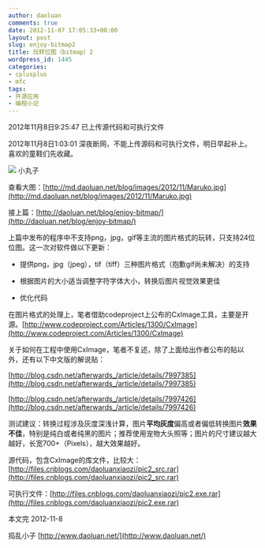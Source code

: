 ```yaml
---
author: daoluan
comments: true
date: 2012-11-07 17:05:33+00:00
layout: post
slug: enjoy-bitmap2
title: 玩转位图（bitmap）2
wordpress_id: 1445
categories:
- cplusplus
- mfc
tags:
- 开源应用
- 编程小记
---
```


2012年11月8日9:25:47 已上传源代码和可执行文件

2012年11月8日1:03:01 深夜断网，不能上传源码和可执行文件，明日早起补上。喜欢的童鞋们先收藏。

[![](http://md.daoluan.net/blog/images/2012/11/Maruko.jpg)](http://daoluan.net/blog/enjoy-bitmap2/maruko/) 小丸子

<!-- more -->

查看大图：[http://md.daoluan.net/blog/images/2012/11/Maruko.jpg](http://md.daoluan.net/blog/images/2012/11/Maruko.jpg)

接上篇：[http://daoluan.net/blog/enjoy-bitmap/](http://daoluan.net/blog/enjoy-bitmap/)

上篇中发布的程序中不支持png，jpg，gif等主流的图片格式的玩转，只支持24位位图。这一次对软件做以下更新：



	
  * 提供png，jpg（jpeg），tif（tiff）三种图片格式（抱歉gif尚未解决）的支持

	
  * 根据图片的大小适当调整字符字体大小，转换后图片视觉效果更佳

	
  * 优化代码


在图片格式的处理上，笔者借助codeproject上公布的CxImage工具，主要是开源。[http://www.codeproject.com/Articles/1300/CxImage](http://www.codeproject.com/Articles/1300/CxImage)

关于如何在工程中使用CxImage，笔者不复述，除了上面给出作者公布的贴以外，还有以下中文版的解说贴：

[http://blog.csdn.net/afterwards_/article/details/7997385](http://blog.csdn.net/afterwards_/article/details/7997385)

[http://blog.csdn.net/afterwards_/article/details/7997426](http://blog.csdn.net/afterwards_/article/details/7997426)

测试建议：转换过程涉及灰度深浅计算，图片**平均灰度**偏高或者偏低转换图片**效果不佳**，特别是纯白或者纯黑的图片；推荐使用宠物大头照等；图片的尺寸建议越大越好，长宽700+（Pixels），越大效果越好。

源代码，包含CxImage的库文件，比较大：[http://files.cnblogs.com/daoluanxiaozi/pic2_src.rar](http://files.cnblogs.com/daoluanxiaozi/pic2_src.rar)

可执行文件：[http://files.cnblogs.com/daoluanxiaozi/pic2.exe.rar](http://files.cnblogs.com/daoluanxiaozi/pic2.exe.rar)

本文完 2012-11-8

捣乱小子 [http://www.daoluan.net/](http://www.daoluan.net/)
